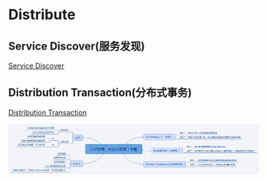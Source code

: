 # Distribute

## Service Discover(服务发现)

  [Service Discover](https://github.com/Devonmusa/demos-parent/blob/develop/distributed/docs/1.服务发现.md)

## Distribution Transaction(分布式事务)
  
  [Distribution Transaction](https://github.com/Devonmusa/demos-parent/blob/develop/distributed/docs/2.分布式事务.md)

  ![](https://github.com/Devonmusa/demos-parent/blob/develop/distributed/docs/img/CAP.png)
